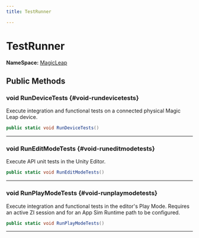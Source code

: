 ```yaml
---
title: TestRunner

---
```


# TestRunner



**NameSpace:** 
[MagicLeap](/versioned_docs/version-22-Feb-2023/unity-api/api/MagicLeap/MagicLeap.md) 








## Public Methods

### void RunDeviceTests {#void-rundevicetests}

Execute integration and functional tests on a connected physical Magic Leap device. 

```csharp
public static void RunDeviceTests()
```






-----------

### void RunEditModeTests {#void-runeditmodetests}

Execute API unit tests in the Unity Editor. 

```csharp
public static void RunEditModeTests()
```






-----------

### void RunPlayModeTests {#void-runplaymodetests}

Execute integration and functional tests in the editor's Play Mode. Requires an active ZI session and for an App Sim Runtime path to be configured. 

```csharp
public static void RunPlayModeTests()
```






-----------


